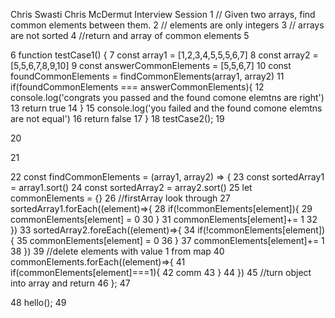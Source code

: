 
Chris
Swasti
Chris McDermut Interview
Session
1
// Given two arrays, find common elements between them.
2
// elements are only integers
3
// arrays are not sorted
4
//return and array of common elements
5

6
function testCase1() {
7
  const array1 = [1,2,3,4,5,5,5,6,7]
8
  const array2 = [5,5,6,7,8,9,10]
9
  const answerCommonElements = [5,5,6,7]
10
  const foundCommonElements = findCommonElements(array1, array2)
11
  if(foundCommonElements === answerCommonElements){
12
    console.log('congrats you passed and the found comone elemtns are right')
13
    return true
14
  }
15
     console.log('you failed and the found comone elemtns are not equal')
16
    return false
17
}
18
testCase2();
19

20

21

22
const findCommonElements = (array1, array2) => {
23
  const sortedArray1 = array1.sort()
24
   const sortedArray2 = array2.sort()
25
   let commonElements = {}
26
  //firstArray look through
27
  sortedArray1.forEach((element)=>{
28
    if(!commonElements[element]){
29
      commonElements[element] = 0
30
    }
31
      commonElements[element]+= 1
32
  })
33
  sortedArray2.foreEach((element)=>{
34
    if(!commonElements[element]){
35
      commonElements[element] = 0
36
    }
37
      commonElements[element]+= 1
38
  })
39
  //delete elements with value 1 from map
40
  commonElements.forEach((element)=>{
41
    if(commonElements[element]===1){
42
      comm
43
    }
44
  })
45
  //turn object into array and return
46
};
47

48
hello();
49


